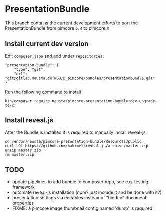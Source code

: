 # PresentationBundle

This branch contains the current development efforts to port the PresentationBundle from pimcore `6.4` to pimcore `X`

## Install current dev version

Edit `composer.json` and add under `repositories`:
```
"presentation-bundle": {
    "type": "git",
    "url": "git@gitlab.neusta.de:NSD/p_pimcore/bundles/presentationbundle.git"
}
```

Run the following command to install
```
bin/composer require neusta/pimcore-presentation-bundle:dev-upgrade-to-x
```

## Install reveal.js

After the Bundle is installed it is required to manually install reveal-js

```shell
cd vendor/neusta/pimcore-presentation-bundle/Resources/public
curl -OL https://github.com/hakimel/reveal.js/archive/master.zip
unzip master.zip
rm master.zip
```

## TODO

* update pipelines to add bundle to composer repo, see e.g. testing-framework
* automate reveal-js installation (npm? just include it and be done with it?)
* presentation settings via editables instead of "hidden" document properties
* FIXME: a pimcore image thumbnail config named 'dumb' is required
